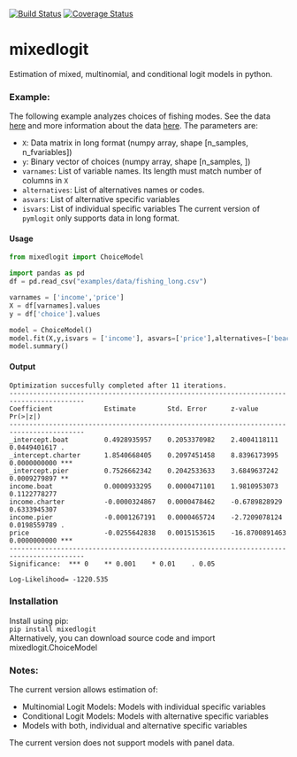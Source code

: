 [![Build Status](https://travis-ci.com/arteagac/pymlogit.svg?branch=master)](https://travis-ci.com/arteagac/pymlogit)
[![Coverage Status](https://coveralls.io/repos/github/arteagac/pymlogit/badge.svg)](https://coveralls.io/github/arteagac/pymlogit)

# mixedlogit
Estimation of mixed, multinomial, and conditional logit models in python.

### Example:
The following example analyzes choices of fishing modes. See the data [here](examples/data/fishing_long.csv) and more information about the data [here](https://doi.org/10.1162/003465399767923827). The parameters are:
- `X`: Data matrix in long format (numpy array, shape [n_samples, n_fvariables])
- `y`: Binary vector of choices (numpy array, shape [n_samples, ])
- `varnames`: List of variable names. Its length must match number of columns in `X`
- `alternatives`:  List of alternatives names or codes.
- `asvars`: List of alternative specific variables
- `isvars`: List of individual specific variables
The current version of `pymlogit` only supports data in long format.

#### Usage
```python
from mixedlogit import ChoiceModel

import pandas as pd
df = pd.read_csv("examples/data/fishing_long.csv")

varnames = ['income','price']
X = df[varnames].values
y = df['choice'].values

model = ChoiceModel()
model.fit(X,y,isvars = ['income'], asvars=['price'],alternatives=['beach','boat','charter','pier'],varnames= varnames)
model.summary()
```

#### Output
```
Optimization succesfully completed after 11 iterations. 
-----------------------------------------------------------------------------------------
Coefficient             Estimate        Std. Error      z-value         Pr(>|z|)     
-----------------------------------------------------------------------------------------
_intercept.boat         0.4928935957    0.2053370982    2.4004118111    0.0449401617 .    
_intercept.charter      1.8540668405    0.2097451458    8.8396173995    0.0000000000 ***  
_intercept.pier         0.7526662342    0.2042533633    3.6849637242    0.0009279897 **   
income.boat             0.0000933295    0.0000471101    1.9810953073    0.1122778277      
income.charter          -0.0000324867   0.0000478462    -0.6789828929   0.6333945307      
income.pier             -0.0001267191   0.0000465724    -2.7209078124   0.0198559789 .    
price                   -0.0255642838   0.0015153615    -16.8700891463  0.0000000000 ***  
-----------------------------------------------------------------------------------------
Significance:  *** 0    ** 0.001    * 0.01    . 0.05

Log-Likelihood= -1220.535
```

### Installation
Install using pip:  
`pip install mixedlogit`  
Alternatively, you can download source code and import mixedlogit.ChoiceModel

### Notes:
The current version allows estimation of:
- Multinomial Logit Models: Models with individual specific variables
- Conditional Logit Models: Models with alternative specific variables
- Models with both, individual and alternative specific variables

The current version does not support models with panel data.
